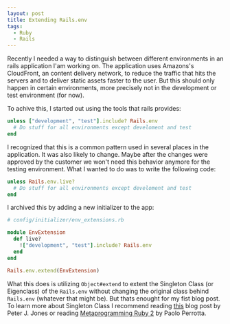 ```yaml
---
layout: post
title: Extending Rails.env
tags:
  - Ruby
  - Rails
---
```


Recently I needed a way to distinguish between different environments in an rails application I'am working on.
The application uses Amazons's CloudFront, an content delivery network, to reduce the traffic that hits the servers and to deliver static assets faster to the user.
But this should only happen in certain environments, more precisely not in the development or test environment (for now).

To achive this, I started out using the tools that rails provides:

```ruby
unless ["development", "test"].include? Rails.env
  # Do stuff for all environments except develoment and test
end
```

I recognized that this is a common pattern used in several places in the application. It was also likely to change.
Maybe after the changes were approved by the customer we won't need this behavior anymore for the testing environment.
What I wanted to do was to write the following code:

```ruby
unless Rails.env.live?
  # Do stuff for all environments except develoment and test
end
```

I archived this by adding a new initializer to the app:

```ruby
# config/initializer/env_extensions.rb

module EnvExtension
  def live?
    !["development", "test"].include? Rails.env
  end
end

Rails.env.extend(EnvExtension)
```

What this does is utilizing `Object#extend` to extent the Singleton Class (or Eigenclass) of the `Rails.env` without changing the original class behind `Rails.env` (whatever that might be).
But thats enought for my fist blog post. To learn more about Singleton Class I recommend reading [this](http://www.devalot.com/articles/2008/09/ruby-singleton) blog post by Peter J. Jones or
reading [Metaprogramming Ruby 2](https://pragprog.com/book/ppmetr2/metaprogramming-ruby) by Paolo Perrotta.
